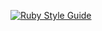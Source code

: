 [![Ruby Style Guide](https://img.shields.io/badge/code_style-rubocop-brightgreen.svg)](https://github.com/rubocop/rubocop)